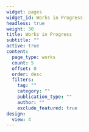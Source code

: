 ```yaml
---
widget: pages
widget_id: Works in Progress
headless: true
weight: 30
title: Works in Progress
subtitle: ""
active: true
content:
  page_type: works
  count: 5
  offset: 0
  order: desc
  filters:
    tag: ""
    category: ""
    publication_type: ""
    author: ""
    exclude_featured: true
design:
  view: 4
---
```

